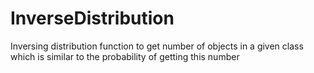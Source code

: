 # InverseDistribution
Inversing distribution function to get number of objects in a given class which is similar to the probability of getting this number

